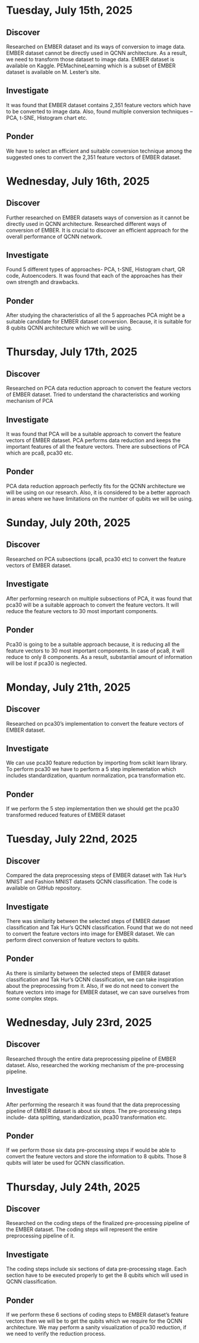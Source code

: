 # Tuesday, July 15th, 2025

## Discover
Researched on EMBER dataset and its ways of conversion to image data. EMBER dataset cannot be directly used in QCNN architecture. As a result, we need to transform those dataset to image data. EMBER dataset is available on Kaggle. PEMachineLearning which is a subset of EMBER dataset is available on M. Lester’s site.

## Investigate
It was found that EMBER dataset contains 2,351 feature vectors which have to be converted to image data. Also, found multiple conversion techniques – PCA, t-SNE, Histogram chart etc.

## Ponder
We have to select an efficient and suitable conversion technique among the suggested ones to convert the 2,351 feature vectors of EMBER dataset.


# Wednesday, July 16th, 2025

## Discover
Further researched on EMBER datasets ways of conversion as it cannot be directly used in QCNN architecture. Researched different ways of conversion of EMBER. It is crucial to discover an efficient approach for the overall performance of QCNN network.

## Investigate
Found 5 different types of approaches- PCA, t-SNE, Histogram chart, QR code, Autoencoders. It was found that each of the approaches has their own strength and drawbacks.

## Ponder
After studying the characteristics of all the 5 approaches PCA might be a suitable candidate for EMBER dataset conversion. Because, it is suitable for 8 qubits QCNN architecture which we will be using.


# Thursday, July 17th, 2025

## Discover
Researched on PCA data reduction approach to convert the feature vectors of EMBER dataset. Tried to understand the characteristics and working mechanism of PCA

## Investigate
It was found that PCA will be a suitable approach to convert the feature vectors of EMBER dataset. PCA performs data reduction and keeps the important features of all the feature vectors. There are subsections of PCA which are pca8, pca30 etc.

## Ponder
PCA data reduction approach perfectly fits for the QCNN architecture we will be using on our research. Also, it is considered to be a better approach in areas where we have limitations on the number of qubits we will be using.

# Sunday, July 20th, 2025

## Discover
Researched on PCA subsections (pca8, pca30 etc) to convert the feature vectors of EMBER dataset.

## Investigate
After performing research on multiple subsections of PCA, it was found that pca30 will be a suitable approach to convert the feature vectors. It will reduce the feature vectors to 30 most important components. 

## Ponder
Pca30 is going to be a suitable approach because, it is reducing all the feature vectors to 30 most important components. In case of pca8, it will reduce to only 8 components.  As a result, substantial amount of information will be lost if pca30 is neglected. 


# Monday, July 21th, 2025

## Discover
Researched on pca30’s implementation to convert the feature vectors of EMBER dataset.

## Investigate
We can use pca30 feature reduction by importing from scikit learn library. To perform pca30 we have to perform a 5 step implementation which includes standardization, quantum normalization, pca transformation etc. 

## Ponder
If we perform the 5 step implementation then we should get the pca30 transformed reduced features of EMBER dataset

# Tuesday, July 22nd, 2025

## Discover
Compared the data preprocessing steps of EMBER dataset with Tak Hur’s MNIST and Fashion MNIST datasets QCNN classification. The code is available on GitHub repository. 

## Investigate
There was similarity between the selected steps of EMBER dataset classification and Tak Hur’s QCNN classification. Found that we do not need to convert the feature vectors into image for EMBER dataset. We can perform direct conversion of feature vectors to qubits. 

## Ponder
As there is similarity between the selected steps of EMBER dataset classification and Tak Hur’s QCNN classification, we can take inspiration about the preprocessing from it. Also, if we do not need to convert the feature vectors into image for EMBER dataset, we can save ourselves from some complex steps. 

# Wednesday, July 23rd, 2025

## Discover
Researched through the entire data preprocessing pipeline of EMBER dataset. Also, researched the working mechanism of the pre-processing pipeline.

## Investigate
After performing the research it was found that the data preprocessing pipeline of EMBER dataset is about six steps. The pre-processing steps include- data splitting, standardization, pca30 transformation etc. 

## Ponder
If we perform those six data pre-processing steps if would be able to convert the feature vectors and store the information to 8 qubits. Those 8 qubits will later be used for QCNN classification.


# Thursday, July 24th, 2025

## Discover
Researched on the coding steps of the finalized pre-processing pipeline of the EMBER dataset. The coding steps will represent the entire preprocessing pipeline of it.

## Investigate
The coding steps include six sections of data pre-processing stage. Each section have to be executed properly to get the 8 qubits which will used in QCNN classification. 

## Ponder
If we perform these 6 sections of coding steps to EMBER dataset’s feature vectors then we will be to get the qubits which we require for the QCNN architecture. We may perform a sanity visualization of pca30 reduction, if we need to verify the reduction process.